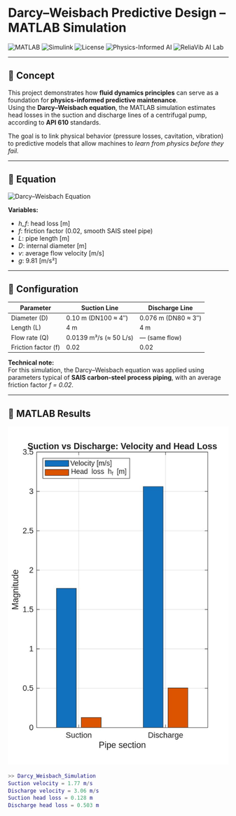 # Darcy–Weisbach Predictive Design – MATLAB Simulation  

![MATLAB](https://img.shields.io/badge/MATLAB-R2024b-blue?logo=mathworks&style=flat-square)
![Simulink](https://img.shields.io/badge/Simulink-Model--Based%20Design-orange?logo=mathworks&style=flat-square)
![License](https://img.shields.io/badge/License-MIT-green?style=flat-square)
![Physics-Informed AI](https://img.shields.io/badge/Physics--Informed-AI-blueviolet?style=flat-square)
![ReliaVib AI Lab](https://img.shields.io/badge/ReliaVib-AI--Lab--Series-lightgrey?style=flat-square)

---

## 🔹 Concept  
This project demonstrates how **fluid dynamics principles** can serve as a foundation for **physics-informed predictive maintenance**.  
Using the **Darcy–Weisbach equation**, the MATLAB simulation estimates head losses in the suction and discharge lines of a centrifugal pump, according to **API 610** standards.  

The goal is to link physical behavior (pressure losses, cavitation, vibration) to predictive models that allow machines to *learn from physics before they fail.*  

---

## 🔹 Equation  

![Darcy–Weisbach Equation](https://latex.codecogs.com/svg.image?h_f%20=%20f%20\cdot%20\frac{L}{D}%20\cdot%20\frac{v^2}{2g})

**Variables:**  
- *h_f*: head loss [m]  
- *f*: friction factor (0.02, smooth SAIS steel pipe)  
- *L*: pipe length [m]  
- *D*: internal diameter [m]  
- *v*: average flow velocity [m/s]  
- *g*: 9.81 [m/s²]  

---

## 🔹 Configuration  

| Parameter | Suction Line | Discharge Line |
|------------|--------------|----------------|
| Diameter (D) | 0.10 m (DN100 ≈ 4″) | 0.076 m (DN80 ≈ 3″) |
| Length (L) | 4 m | 4 m |
| Flow rate (Q) | 0.0139 m³/s (≈ 50 L/s) | — (same flow) |
| Friction factor (f) | 0.02 | 0.02 |

**Technical note:**  
For this simulation, the Darcy–Weisbach equation was applied using parameters typical of **SAIS carbon-steel process piping**, with an average friction factor *f = 0.02*.  

---

## 🔹 MATLAB Results  
![Simulation Results](results.png.jpg)

```matlab
>> Darcy_Weisbach_Simulation
Suction velocity = 1.77 m/s
Discharge velocity = 3.06 m/s
Suction head loss = 0.128 m
Discharge head loss = 0.503 m

